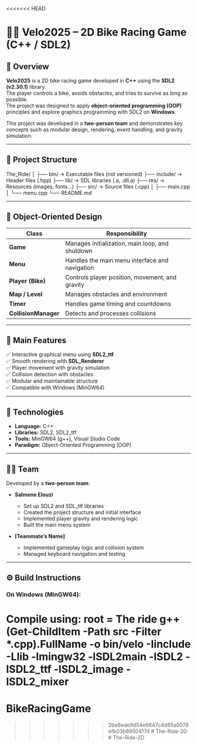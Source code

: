 <<<<<<< HEAD
# 🚴‍♂️ Velo2025 – 2D Bike Racing Game (C++ / SDL2)

## 🎯 Overview

**Velo2025** is a 2D bike racing game developed in **C++** using the **SDL2 (v2.30.1)** library.  
The player controls a bike, avoids obstacles, and tries to survive as long as possible.  
The project was designed to apply **object-oriented programming (OOP)** principles and explore graphics programming with SDL2 on **Windows**.

This project was developed in a **two-person team** and demonstrates key concepts such as modular design, rendering, event handling, and gravity simulation.

---

## 🧱 Project Structure

The_Ride/
│
├── bin/ → Executable files (not versioned)
├── include/ → Header files (.hpp)
├── lib/ → SDL libraries (.a, .dll.a)
├── res/ → Resources (images, fonts…)
├── src/ → Source files (.cpp)
│ ├── main.cpp
│ └── menu.cpp
└── README.md

---

## 🧩 Object-Oriented Design

| Class                | Responsibility                                  |
| -------------------- | ----------------------------------------------- |
| **Game**             | Manages initialization, main loop, and shutdown |
| **Menu**             | Handles the main menu interface and navigation  |
| **Player (Bike)**    | Controls player position, movement, and gravity |
| **Map / Level**      | Manages obstacles and environment               |
| **Timer**            | Handles game timing and countdowns              |
| **CollisionManager** | Detects and processes collisions                |

---

## 🧠 Main Features

✅ Interactive graphical menu using **SDL2_ttf**  
✅ Smooth rendering with **SDL_Renderer**  
✅ Player movement with gravity simulation  
✅ Collision detection with obstacles  
✅ Modular and maintainable structure  
✅ Compatible with Windows (MinGW64)

---

## 🧰 Technologies

- **Language:** C++
- **Libraries:** SDL2, SDL2_ttf
- **Tools:** MinGW64 (g++), Visual Studio Code
- **Paradigm:** Object-Oriented Programming (OOP)

---

## 👨‍💻 Team

Developed by a **two-person team**:

- **Salmene Elouzi**

  - Set up SDL2 and SDL_ttf libraries
  - Created the project structure and initial interface
  - Implemented player gravity and rendering logic
  - Built the main menu system

- **[Teammate’s Name]**
  - Implemented gameplay logic and collision system
  - Managed keyboard navigation and testing

---

## ⚙️ Build Instructions

### On **Windows (MinGW64)**:

Compile using:
root = The ride
g++ (Get-ChildItem -Path src -Filter \*.cpp).FullName -o bin/velo -Iinclude -Llib -lmingw32 -lSDL2main -lSDL2 -lSDL2_ttf -lSDL2_image -lSDL2_mixer
=======
# BikeRacingGame
>>>>>>> 2be6ede9d54e6647c4d85a0078efb03b8950417d
#   T h e - R i d e - 2 D  
 #   T h e - R i d e - 2 D  
 